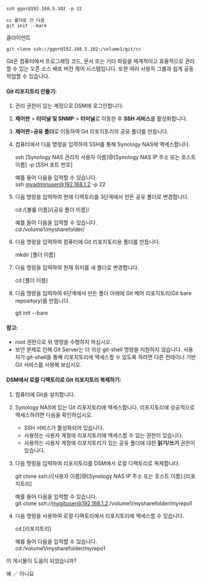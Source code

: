 ```
ssh ggor@192.168.5.102 -p 22 

cc 폴더로 간 다음 
git init --bare
```

클라이언트 

```
git clone ssh://ggor@192.168.5.102:/volume1/git/cc
```





Git은 컴퓨터에서 프로그래밍 코드, 문서 또는 기타 파일을 체계적이고 효율적으로 관리할 수 있는 오픈 소스 배포 버전 제어 시스템입니다. 또한 여러 사용자 그룹과 쉽게 공동 작업할 수 있습니다.

#### Git 리포지토리 만들기:

1.  관리 권한이 있는 계정으로 DSM에 로그인합니다.
2.  **제어판** > **터미널 및 SNMP** > **터미널**로 이동한 후 **SSH 서비스**를 활성화합니다.
3.  **제어판**\>**공유 폴더**로 이동하여 Git 리포지토리의 공유 폴더를 만듭니다.
4.  컴퓨터에서 다음 명령을 입력하여 SSH를 통해 Synology NAS에 액세스합니다.
    
    ssh \[Synology NAS 관리자 사용자 이름\]@\[Synology NAS IP 주소 또는 호스트 이름\] -p \[SSH 포트 번호\]
    
    예를 들어 다음을 입력할 수 있습니다.  
    ssh myadminuser@192.168.1.2 -p 22
5.  다음 명령을 입력하여 현재 디렉토리를 3단계에서 만든 공유 폴더로 변경합니다.
    
    cd /\[볼륨 이름\]/\[공유 폴더 이름\]/
    
    예를 들어 다음을 입력할 수 있습니다.  
    cd /volume1/mysharefolder/
6.  다음 명령을 입력하여 컴퓨터에 Git 리포지토리용 폴더를 만듭니다.
    
    mkdir \[폴더 이름\]
    
7.  다음 명령을 입력하여 현재 위치를 새 폴더로 변경합니다.
    
    cd \[폴더 이름\]
    
8.  다음 명령을 입력하여 6단계에서 만든 폴더 아래에 Git 베어 리포지토리(Git bare repository)를 만듭니다.
    
    git init --bare
    

#### 참고:

-   root 권한으로 위 명령을 수행하지 마십시오.
-   보안 문제로 인해 Git Server는 더 이상 git-shell 명령을 지원하지 않습니다. 사용자가 git-shell을 통해 리포지토리에 액세스할 수 있도록 하려면 다른 컨테이너 기반 Git 서비스를 사용해 보십시오.

#### DSM에서 로컬 디렉토리로 Git 리포지토리 복제하기:

1.  컴퓨터에 Git을 설치합니다.
2.  Synology NAS에 있는 Git 리포지토리에 액세스합니다. 리포지토리에 성공적으로 액세스하려면 다음을 확인하십시오.
    -   SSH 서비스가 활성화되어 있습니다.
    -   사용하는 사용자 계정에 리포지토리에 액세스할 수 있는 권한이 있습니다.
    -   사용하는 사용자 계정에 리포지토리가 있는 공유 폴더에 대한 **읽기/쓰기** 권한이 있습니다.
3.  다음 명령을 입력하여 리포지토리를 DSM에서 로컬 디렉토리로 복제합니다.
    
    git clone ssh://\[사용자 이름\]@\[Synology NAS IP 주소 또는 호스트 이름\]:\[리포지토리\]
    
    예를 들어 다음을 입력할 수 있습니다.  
    git clone ssh://mygituser@192.168.1.2:/volume1/mysharefolder/myrepo1
4.  다음 명령을 사용하여 로컬 디렉토리에서 리포지토리에 액세스할 수 있습니다.
    
    cd \[리포지토리\]
    
    예를 들어 다음을 입력할 수 있습니다.  
    cd /volume1/mysharefolder/myrepo1

이 게시물이 도움이 되었습니까?  

예 ／ 아니요